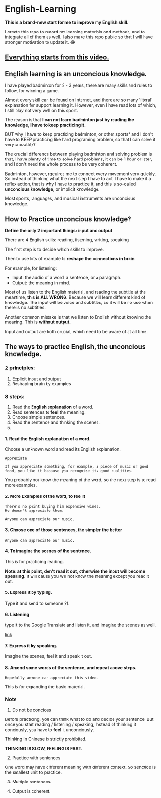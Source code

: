 # English-Learning

**This is a brand-new start for me to improve my English skill.**

I create this repo to record my learning materials and methods, and to integrate all of them as well. I also make this repo public so that I will have stronger motivation to update it. 😂

## [Everything starts from this video.](https://www.bilibili.com/video/BV1Gt411S72A?p=1)

## English learning is an unconcious knowledge.

I have played badminton for 2 - 3 years, there are many skills and rules to follow, for winning a game.

Almost every skill can be found on Internet, and there are so many 'literal' explanation for support learning it. However, even I have read lots of which, I still play not very well on this sport.

The reason is that **I can not learn badminton just by reading the knowledge, I have to keep practicing it.**

BUT why I have to keep practicing badminton, or other sports? and I don't have to KEEP practicing like hard programing problem, so that I can solve it very smoothly?

The crucial difference between playing badminton and solving problem is that, I have plenty of time to solve hard problems, it can be 1 hour or later, and I don't need the whole process to be very coherent.

Badminton, however, rqeuires me to connect every movement very quickly. So instead of thinking what the next step I have to act, I have to make it a reflex action, that is why I have to practice it, and this is so-called **unconcious knowledge**, or implicit knowledge.

Most sports, languages, and musical instruments are unconcious knowledge.

## How to Practice unconcious knowledge?

**Define the only 2 important things: input and output**

There are 4 English skills: reading, listening, writing, speaking.

The first step is to decide which skills to improve.

Then to use lots of example to **reshape the connections in brain**

For example, for listening:

- Input:  the audio of a word, a sentence, or a paragraph.
- Output: the meaning in mind.

Most of us listen to the English material, and reading the subtitle at the meantime, **this is ALL WRONG**. Because we will learn different kind of knowledge. The input will be voice and subtitles, so it will be no use when there is no subtitles.

Another common mistake is that we listen to English without knowing the meaning. This is **without output.**

Input and output are both crucial, which need to be aware of at all time.

## The ways to practice English, the unconcious knowledge.

### 2 principles:

1. Explicit input and output
2. Reshaping brain by examples

### 8 steps:

1. Read the **English explanation** of a word.
2. Read sentences to **feel** the meaning.
3. Choose simple sentences.
4. Read the sentence and thinking the scenes.
5. 

#### 1. Read the English explanation of a word.

Choose a unknown word and read its English explanation.
```
Appreciate

If you appreciate something, for example, a piece of music or good food, you like it because you recognize its good qualities.
```

You probably not know the meaning of the word, so the next step is to read more examples.

#### 2. More Examples of the word, to **feel** it

```
There's no point buying him expensive wines.
He doesn't appreciate them.

Anyone can appreciate our music.
```

#### 3. Choose one of those sentences, the simpler the better

```
Anyone can appreciate our music.
```

#### 4. To imagine the scenes of the sentence.

This is for practicing reading.

**Note: at this point, don't read it out, otherwise the input will become speaking**. It will cause you will not know the meaning except you read it out.

#### 5. Express it by typing.

Type it and send to someone(?).

#### 6. Listening

type it to the Google Translate and listen it, and imagine the scenes as well.

[link](https://translate.google.com.tw/?hl=zh-TW#view=home&op=translate&sl=en&tl=zh-CN&text=Anyone%20can%20appreciate%20our%20music.)


#### 7. Express it by speaking.

Imagine the scenes, feel it and speak it out.

#### 8. Amend some words of the sentence, and repeat above steps.

```
Hopefully anyone can appreciate this video.
```

This is for expanding the basic material.

### Note

1. Do not be concious

Before practicing, you can think what to do and decide your sentence. But once you start reading / listening / speaking, Instead of thinking it conciously, you have to **feel** it unconciously.

Thinking in Chinese is strictly prohibited.

**THINKING IS SLOW, FEELING IS FAST.**

2. Practice with sentences

One word may have different meaning with different context. So senctice is the smallest unit to practice.

3. Multiple sentences.

4. Output is coherent.

